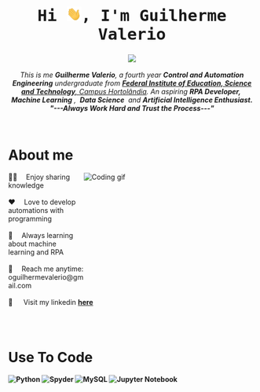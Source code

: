 <!-- Intro  -->
<h3 align="center">
        <samp><h1 align="center">Hi <img src="https://raw.githubusercontent.com/ABSphreak/ABSphreak/master/gifs/Hi.gif" width="30px">, I'm Guilherme Valerio</h1>
        </samp>
</h3>

<p align="center">
  <a href="https://github.com/Ratheshan03/readme-typing-svg"><img src="https://readme-typing-svg.herokuapp.com?lines=Data+Science;RPA+Developer;Control+and+Automation+Engineering&center=true&width=500&height=50"></a>
</p>

<p align="center">
  <em>
    This is me <b>Guilherme Valerio</b>, a fourth year <b>Control and Automation Engineering</b> undergraduate from <a href="https://hto.ifsp.edu.br/institucional/"> <b> Federal Institute of Education, Science and Technology</b>, Campus Hortolândia</a>.
    An aspiring <b>RPA Developer,</b>&nbsp; <b>Machine Learning</b>&nbsp;,</b>&nbsp; <b>Data Science</b>&nbsp; and <b> Artificial Intelligence Enthusiast.</b> 
  <br>
  <b><i>"---Always Work Hard and Trust the Process---"</i></b>
        </em>
</p>

<br />

<!-- About Section -->
# About me
 <img align="right" height=250 width=350 src="https://cdn.dribbble.com/users/730703/screenshots/6581243/avento.gif" alt="Coding gif" />
<p>
 🤙🏻 &emsp;Enjoy sharing knowledge <br/><br/>
 ❤️ &emsp;Love to develop automations with programming<br/><br/>
 🤖 &emsp;Always learning about machine learning and RPA<br/><br/>
 📩 &emsp;Reach me anytime: oguilhermevalerio@gmail.com<br/><br/>
 💼 &emsp; Visit my linkedin <a href="https://www.linkedin.com/in/guilhermevalerioo/"> <b> here</a>   
</p>
<br/>
<br/>

# Use To Code

![Python](https://img.shields.io/badge/python-3670A0?style=for-the-badge&logo=python&logoColor=ffdd54)
![Spyder](https://img.shields.io/badge/Spyder-838485?style=for-the-badge&logo=spyder%20ide&logoColor=maroon)
![MySQL](https://img.shields.io/badge/mysql-%2300f.svg?style=for-the-badge&logo=mysql&logoColor=white)
![Jupyter Notebook](https://img.shields.io/badge/jupyter-%23FA0F00.svg?style=for-the-badge&logo=jupyter&logoColor=white)
<br/>
</a>
